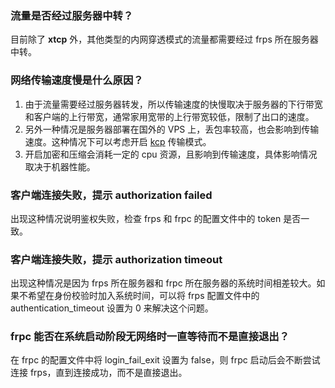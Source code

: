 ### 流量是否经过服务器中转？

目前除了 **xtcp** 外，其他类型的内网穿透模式的流量都需要经过 frps 所在服务器中转。

### 网络传输速度慢是什么原因？

1. 由于流量需要经过服务器转发，所以传输速度的快慢取决于服务器的下行带宽和客户端的上行带宽，通常家用宽带的上行带宽较低，限制了出口的速度。
2. 另外一种情况是服务器部署在国外的 VPS 上，丢包率较高，也会影响到传输速度。这种情况下可以考虑开启 [kcp](https://github.com/fatedier/frp#support-kcp-protocol) 传输模式。
3. 开启加密和压缩会消耗一定的 cpu 资源，且影响到传输速度，具体影响情况取决于机器性能。

### 客户端连接失败，提示 authorization failed

出现这种情况说明鉴权失败，检查 frps 和 frpc 的配置文件中的 token 是否一致。

### 客户端连接失败，提示 authorization timeout

出现这种情况是因为 frps 所在服务器和 frpc 所在服务器的系统时间相差较大。如果不希望在身份校验时加入系统时间，可以将 frps 配置文件中的 authentication_timeout 设置为 0 来解决这个问题。

### frpc 能否在系统启动阶段无网络时一直等待而不是直接退出？

在 frpc 的配置文件中将 login_fail_exit 设置为 false，则 frpc 启动后会不断尝试连接 frps，直到连接成功，而不是直接退出。